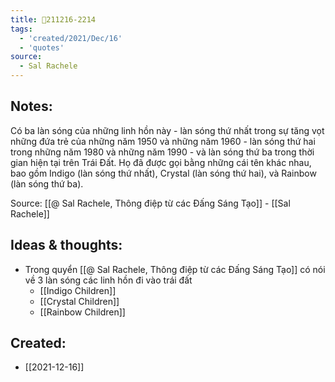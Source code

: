 ```yaml
---
title: 💬211216-2214
tags:
  - 'created/2021/Dec/16'
  - 'quotes'
source:
  - Sal Rachele
---
```


## Notes:
Có ba làn sóng của những linh hồn này - làn sóng thứ nhất trong sự tăng vọt những đứa trẻ của những năm 1950 và những năm 1960 - làn sóng thứ hai trong những năm 1980 và những năm 1990 - và làn sóng thứ ba trong thời gian hiện tại trên Trái Đất. Họ đã được gọi bằng những cái tên khác nhau, bao gồm Indigo (làn sóng thứ nhất), Crystal (làn sóng thứ hai), và Rainbow (làn sóng thứ ba). 

Source: [[@ Sal Rachele, Thông điệp từ các Đấng Sáng Tạo]] - [[Sal Rachele]]

## Ideas & thoughts:
- Trong quyển [[@ Sal Rachele, Thông điệp từ các Đấng Sáng Tạo]] có nói về 3 làn sóng các linh hồn đi vào trái đất
	- [[Indigo Children]]
	- [[Crystal Children]]
	- [[Rainbow Children]]
## Created:
- [[2021-12-16]]
